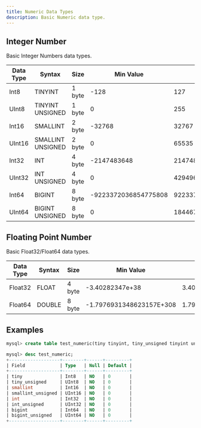 ```yaml
---
title: Numeric Data Types
description: Basic Numeric data type.
---
```


## Integer Number

Basic Integer Numbers data types.

| Data Type | Syntax               | Size      | Min Value              | Max Value   |
| ----------|----------------------| --------- | ---------------------- | ----------- |
| Int8      | TINYINT              | 1 byte    |  -128                  |  127        
| UInt8     | TINYINT UNSIGNED     | 1 byte    |  0                     |  255
| Int16     | SMALLINT             | 2 byte    |  -32768                |  32767
| UInt16    | SMALLINT UNSIGNED    | 2 byte    |  0                     |  65535
| Int32     | INT                  | 4 byte    |  -2147483648           |  2147483647
| UInt32    | INT UNSIGNED         | 4 byte    |  0                     |  4294967295
| Int64     | BIGINT               | 8 byte    |  -9223372036854775808  |  9223372036854775807
| UInt64    | BIGINT UNSIGNED      | 8 byte    |  0                     |  18446744073709551615

## Floating Point Number

Basic Float32/Float64 data types.

| Data Type  | Syntax    | Size    |  Min Value                |  Max Value |
| -----------|-----------| ------- |  ------------------------ |------------
| Float32    |  FLOAT    | 4 byte  |  -3.40282347e+38          | 3.40282347e+38
| Float64    |  DOUBLE   | 8 byte  |  -1.7976931348623157E+308 | 1.7976931348623157E+308

## Examples

```sql
mysql> create table test_numeric(tiny tinyint, tiny_unsigned tinyint unsigned, smallint smallint, smallint_unsigned smallint unsigned, int int, int_unsigned int unsigned, bigint bigint, bigint_unsigned bigint unsigned);

mysql> desc test_numeric;
+-------------------+--------+------+---------+
| Field             | Type   | Null | Default |
+-------------------+--------+------+---------+
| tiny              | Int8   | NO   | 0       |
| tiny_unsigned     | UInt8  | NO   | 0       |
| smallint          | Int16  | NO   | 0       |
| smallint_unsigned | UInt16 | NO   | 0       |
| int               | Int32  | NO   | 0       |
| int_unsigned      | UInt32 | NO   | 0       |
| bigint            | Int64  | NO   | 0       |
| bigint_unsigned   | UInt64 | NO   | 0       |
+-------------------+--------+------+---------+
```

